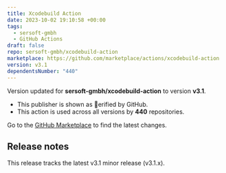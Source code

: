 ```yaml
---
title: Xcodebuild Action
date: 2023-10-02 19:10:58 +00:00
tags:
  - sersoft-gmbh
  - GitHub Actions
draft: false
repo: sersoft-gmbh/xcodebuild-action
marketplace: https://github.com/marketplace/actions/xcodebuild-action
version: v3.1
dependentsNumber: "440"
---
```



Version updated for **sersoft-gmbh/xcodebuild-action** to version **v3.1**.
- This publisher is shown as erified by GitHub.
- This action is used across all versions by **440** repositories.

Go to the [GitHub Marketplace](https://github.com/marketplace/actions/xcodebuild-action) to find the latest changes.

## Release notes

This release tracks the latest v3.1 minor release (v3.1.x).
